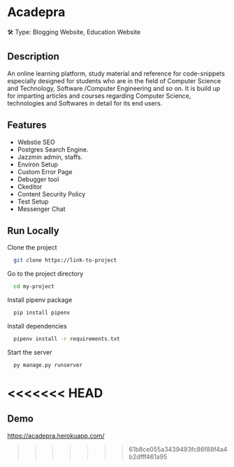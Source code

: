 # Acadepra

🛠 Type:
Blogging Website, Education Website

## Description

An online learning platform, study material and reference for code-snippets especially designed for students who are in the field of Computer Science and Technology, Software /Computer Engineering and so on. It is build up for imparting articles and courses regarding Computer Science, technologies and Softwares in detail for its end users.

## Features

- Webstie SEO
- Postgres Search Engine.
- Jazzmin admin, staffs.
- Environ Setup
- Custom Error Page
- Debugger tool
- Ckeditor
- Content Security Policy
- Test Setup
- Messenger Chat

## Run Locally

Clone the project

```bash
  git clone https://link-to-project
```

Go to the project directory

```bash
  cd my-project
```

Install pipenv package

```bash
  pip install pipenv
```

Install dependencies

```bash
  pipenv install -r requirements.txt
```

Start the server

```bash
  py manage.py runserver
```

# <<<<<<< HEAD

## Demo

https://acadepra.herokuapp.com/

> > > > > > > 61b8ce055a3439493fc86f88f4a4b2dfff461a95
